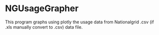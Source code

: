 # NGUsageGrapher
This program graphs using plotly the usage data from Nationalgrid .csv (if .xls manually convert to .csv) data file.
